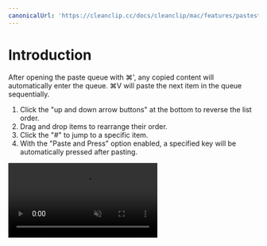 ```yaml
---
canonicalUrl: 'https://cleanclip.cc/docs/cleanclip/mac/features/pastestack-present'
---
```


# Introduction

After opening the paste queue with ⌘', any copied content will automatically enter the queue. ⌘V will paste the next item in the queue sequentially.

1. Click the "up and down arrow buttons" at the bottom to reverse the list order.
2. Drag and drop items to rearrange their order.
3. Click the "#" to jump to a specific item.
4. With the "Paste and Press" option enabled, a specified key will be automatically pressed after pasting.

<video autoplay muted loop>
    <source src="/videos/pastestack-present.mp4" type="video/mp4">
    <iframe src="/videos/pastestack-present.mp4" scrolling="no" border="0" frameborder="0" allow="autoplay; encrypted-media" allowfullscreen></iframe>
</video>